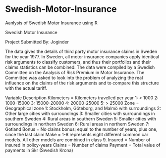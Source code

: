 # Swedish-Motor-Insurance
Aanlysis of Swedish Motor Insurance using R

Swedish Motor Insurance

Project Submitted By: Joginder

The data gives the details of third party motor insurance claims in Sweden for the year 1977. In Sweden, all motor insurance companies apply identical risk arguments to classify customers, and thus their portfolios and their claims statistics can be combined. The data were compiled by a Swedish Committee on the Analysis of Risk Premium in Motor Insurance. The Committee was asked to look into the problem of analyzing the real influence on the claims of the risk arguments and to compare this structure with the actual tariff. 
 
Variable 	Description
Kilometers =	Kilometers travelled per year
             1: < 1000 
             2: 1000-15000 
             3: 15000-20000 
             4: 20000-25000 
             5: > 25000
Zone	=  Geographical zone 
            1: Stockholm, Göteborg, and Malmö with surroundings
            2: Other large cities with surroundings
            3: Smaller cities with surroundings in southern Sweden
            4: Rural areas in southern Sweden
            5: Smaller cities with surroundings in northern Sweden
            6: Rural areas in northern Sweden
            7: Gotland
Bonus   = No claims bonus; equal to the number of years, plus one, since the last claim
Make  	 =  1-8 represents eight different common car models. All other models are combined in class 9.
Insured	= Number of insured in policy-years 
Claims	 = Number of claims
Payment	= Total value of payments in Skr (Swedish Krona) 
